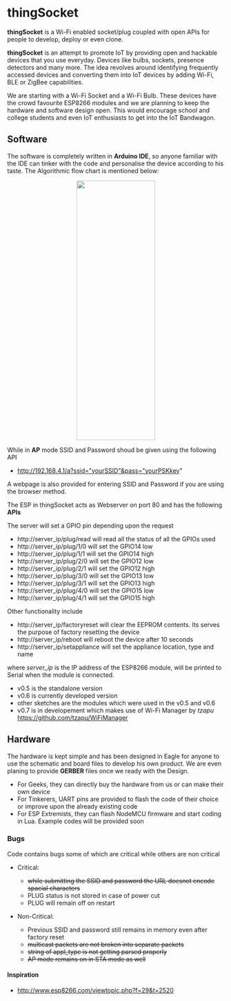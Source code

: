 # thingSocket
__thingSocket__ is a Wi-Fi enabled socket/plug coupled with open APIs for people to develop, deploy or even clone.

__thingSocket__ is an attempt to promote IoT by providing open and hackable devices that you use everyday. Devices like bulbs, sockets, presence detectors and many more. The idea revolves around identifying frequently accessed devices and converting them into IoT devices by adding Wi-Fi, BLE or ZigBee capabilities.

We are starting with a Wi-Fi Socket and a Wi-Fi Bulb. These devices have the crowd favourite ESP8266 modules and we are planning to keep the hardware and software design open. This would encourage school and college students and even IoT enthusiasts to get into the IoT Bandwagon.

## Software
The software is completely written in __Arduino IDE__, so anyone familiar with the IDE can tinker with the code and personalise the device according to his taste.
The Algorithmic flow chart is mentioned below:
<p align="center">
<img width="60%" height="600px" src="https://github.com/automote/thingSocket/blob/master/flow-chart.png" />

While in __AP__ mode SSID and Password shoud be given using the following API
- http://192.168.4.1/a?ssid="yourSSID"&pass="yourPSKkey"

A webpage is also provided for entering SSID and Password if you are using the browser method.	

The ESP in thingSocket acts as Webserver on port 80 and has the following __APIs__

The server will set a GPIO pin depending upon the request
- http://server_ip/plug/read will read all the status of all the GPIOs used
- http://server_ip/plug/1/0 will set the GPIO14 low
- http://server_ip/plug/1/1 will set the GPIO14 high
- http://server_ip/plug/2/0 will set the GPIO12 low
- http://server_ip/plug/2/1 will set the GPIO12 high
- http://server_ip/plug/3/0 will set the GPIO13 low
- http://server_ip/plug/3/1 will set the GPIO13 high
- http://server_ip/plug/4/0 will set the GPIO15 low
- http://server_ip/plug/4/1 will set the GPIO15 high

Other functionality include
- http://server_ip/factoryreset will clear the EEPROM contents. Its serves the purpose of factory resetting the device
- http://server_ip/reboot will reboot the device after 10 seconds
- http://server_ip/setappliance will set the appliance location, type and name

where <I>server_ip</I> is the IP address of the ESP8266 module, will be printed to Serial when the module is connected.
- v0.5 is the standalone version
- v0.6 is currently developed version
- other sketches are the modules which were used in the v0.5 and v0.6
- v0.7 is in developement which makes use of Wi-Fi Manager by <i>tzapu</i> https://github.com/tzapu/WiFiManager


## Hardware
The hardware is kept simple and has been designed in Eagle for anyone to use the schematic and board files to develop his own product. We are even planing to provide __GERBER__ files once we ready with the Design. 

- For Geeks, they can directly buy the hardware from us or can make their own device
- For Tinkerers, UART pins are provided to flash the code of their choice or improve upon the already existing code
- For ESP Extremists, they can flash NodeMCU firmware and start coding in Lua. Example codes will be provided soon

### Bugs
Code contains bugs some of which are critical while others are non critical
- Critical:
  - ~~while submitting the SSID and password the URL doesnot encode spacial characters~~
  - PLUG status is not stored in case of power cut
  - PLUG will remain off on restart
   
- Non-Critical:
  - Previous SSID and password still remains in memory even after factory reset
  - ~~multicast packets are not broken into separate packets~~
  - ~~string of appl_type is not getting parsed properly~~
  - ~~AP mode remains on in STA mode as well~~

#### Inspiration
- http://www.esp8266.com/viewtopic.php?f=29&t=2520
